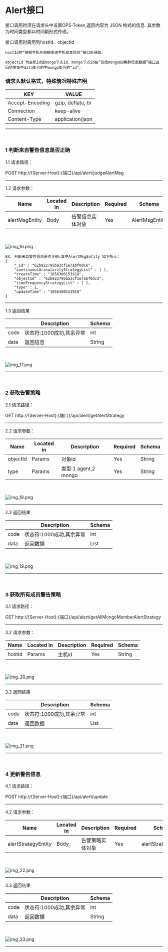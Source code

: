 

# Alert接口
接口调用时须在请求头中设置OPS-Token,返回内容为 JSON 格式的信息.
其参数为时间类型都以时间戳形式传递。

接口调用时需用到hostId、objectId
~~~
hostId在“根据主机名模糊查询主机基本信息”接口处获取。

objectId 为主机id或mongo节点id，mongo节点id在“查找mongoDB集群信息数据”接口返回结果集中data集合的中mongo集合的“id”。
~~~



### 请求头默认格式，特殊情况特殊声明

| KEY                |     VALUE      |     
| -------------------|----------------------|
| Accept-Encoding        |         gzip, deflate, br |     
| Connection          |         keep-alive           |          
| Content-Type          |         application/json |    
---

<br>


###  1 判断来自警告信息是否正确


1.1 请求路径：

POST http://{Server-Host}:{端口}/api/alert/judgeAlertMsg


---

1.2 请求参数：


| Name                |     Located in     |           Description         |     Required    |        Schema   |
| -------------------|----------------------|-------------------------------|-----------------|-----------   |
|    alertMsgEntity   |      Body      |       告警信息实体对象     |      Yes            |    AlertMsgEntity


<br>


![img_16.png](../Images/judgeAlertMsg.png)

~~~
EX. 判断来自警告信息是否正确;其中AlertMsgEntity 如下所示：
{
	"_id" : "62b922795ba3cf1e7abf0dce",                 
	"continuousGranularityStrategyList" : [ ],
	"createTime" : "1656300153918",
	"objectId" : "62b922795ba3cf1e7abf0dcd",
	"timeFrequencyStrategyList" : [ ],
	"type" : 1,                                             
	"updateTime" : "1656300153918"
}
~~~


----

1.3 返回结果


|               |     Description    |           Schema              |  
| --------------|----------------------|---------------------------
| code        |   状态符:1000成功,其余异常 |           int            |    
| data       |         返回信息        |                String         | 

<br>



![img_17.png](../Images/judgeAlertMsg_r.png)




---

<br>

###  2 获取告警策略


2.1 请求路径：

GET http://{Server-Host}:{端口}/api/alert/getAlertStrategy


---

2.2 请求参数：


| Name                |     Located in     |           Description         |     Required    |        Schema   |
| -------------------|----------------------|-------------------------------|-----------------|-----------   |
|     objectId        |        Params              |           对象id               |    Yes              |String
|     type        |         Params       |    类型:1 agent,2 mongo    |           Yes       |String

<br>


![img_18.png](../Images/getAlertStrategy.png)

----

2.3 返回结果


|               |     Description    |           Schema              |  
| --------------|----------------------|---------------------------
| code        |   状态符:1000成功,其余异常 |        int               |    
| data       |         返回数据        |             List            | 

<br>



![img_19.png](../Images/getAlertStrategy_r.png)



---

<br>

###  3 获取所有成员警告策略


3.1 请求路径：

GET http://{Server-Host}:{端口}/api/alert/getAllMongoMemberAlertStrategy


---

3.2 请求参数：


| Name                |     Located in     |           Description         |     Required    |        Schema   |
| -------------------|----------------------|-------------------------------|-----------------|-----------   |
|     hostId        |        Params              |           主机id               |    Yes              |String

<br>


![img_20.png](../Images/getAllMongoMemberAlertStrategy.png)

----

3.3 返回结果


|               |     Description    |           Schema              |  
| --------------|----------------------|---------------------------
| code        |   状态符:1000成功,其余异常 |         int              |    
| data       |         返回数据        |           List              | 


<br>


![img_21.png](../Images/getAllMongoMemberAlertStrategy_r.png)



---

<br>

###  4 更新警告信息


4.1 请求路径：

POST http://{Server-Host}:{端口}/api/alert/update


---

4.2 请求参数：


| Name                |     Located in     |           Description         |     Required    |        Schema   |
| -------------------|----------------------|-------------------------------|-----------------|-----------   |
|     alertStrategyEntity        |        Body              |           告警策略实体对象              |    Yes              |alertStrategyEntity

<br>


![img_22.png](../Images/alert_update.png)

----

4.3 返回结果


|               |     Description    |           Schema              |  
| --------------|----------------------|---------------------------
| code        |   状态符:1000成功,其余异常 |         int              |    
| data       |         返回数据        |              String           | 

<br>



![img_23.png](../Images/alert_update_r.png)


---

<br>


[comment]: <> (## AlertStrategyEntity)


[comment]: <> (|       Name         |     Type             |    Description      |   )

[comment]: <> (| ------------       |----------            |---------------------|)

[comment]: <> (| name                 |   String             |         主机或mongoMember警告策略名称          |   )

[comment]: <> (| objectId             |   String             |         主机id or mongoMemberId     |   )

[comment]: <> (| type                 |   String |         1 agent 2 mongo     |   )

[comment]: <> (| timeFrequencyStrategyList         |   List\<TimeFrequencyStrategy>             |         时间区间警告策略     |   )

[comment]: <> (| continuousGranularityStrategyList         |      List\<ContinuousGranularityStrategy>          |         连续时间警告策略     |   )


[comment]: <> (---)

[comment]: <> (---)

[comment]: <> (## TimeFrequencyStrategy)


[comment]: <> (|       Name         |     Type             |    Description      |   )

[comment]: <> (| ------------       |----------            |---------------------|)

[comment]: <> (| startHour                 |   int             |         小时时间范围的起点          |   )

[comment]: <> (| endHour             |   int            |         小时时间范围的结点     |   )


[comment]: <> (---)

[comment]: <> (---)

[comment]: <> (## HostInfoMongoEntity)


[comment]: <> (|       Name         |     Type             |    Description      |   )

[comment]: <> (| ------------       |----------            |---------------------|)

[comment]: <> (| duration                 |   int             |         统计颗粒度          |   )


[comment]: <> (---)

[comment]: <> (---)
